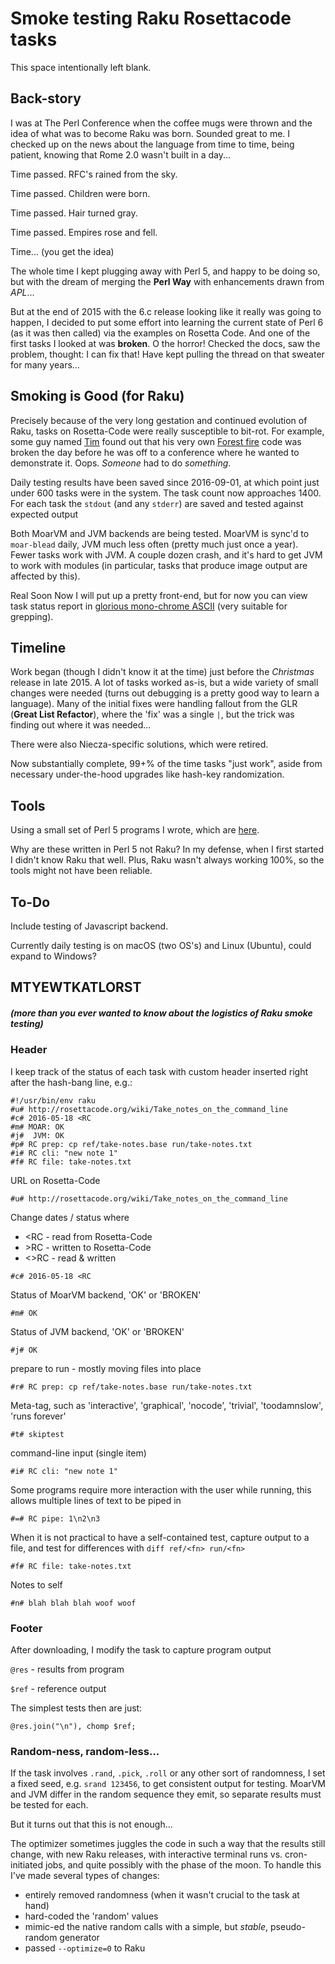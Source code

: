 # Smoke testing Raku Rosettacode tasks

This space intentionally left blank.

## Back-story

I was at The Perl Conference when the coffee mugs were thrown and the idea of 
what was to become Raku was born. Sounded great to me. I checked up on the
news about the language from time to time, being patient, knowing that Rome 2.0 
wasn't built in a day...

Time passed. 
RFC's rained from the sky.

Time passed. 
Children were born. 

Time passed. 
Hair turned gray.

Time passed. 
Empires rose and fell.

Time... (you get the idea)

The whole time I kept plugging away with Perl 5, and happy to be doing so, but with the 
dream of merging the **Perl Way** with enhancements drawn from *APL*...

But at the end of 2015 with the 6.c release looking like it really was going to happen, 
I decided to put some effort into learning the current state of Perl 6 (as it was then called) via the examples on Rosetta Code.
And one of the first tasks I looked at was **broken**. O the horror! Checked the docs, saw the problem, thought:
I can fix that!  Have kept pulling the thread on that sweater for many years...

## Smoking is Good (for Raku)

Precisely because of the very long gestation and continued evolution of Raku, 
tasks on Rosetta-Code were really susceptible to bit-rot. 
For example, some guy named
[Tim](http://rosettacode.org/wiki/User:TimToady) found out 
that his very own 
[Forest fire](http://rosettacode.org/wiki/Forest_fire) 
code was broken the day before he was off to a conference
where he wanted to demonstrate it. Oops. *Someone* had to do *something*.

Daily testing results have been saved since 2016-09-01, at which point just under 600
tasks were in the system.  The task count now approaches 1400.  For each
task the `stdout` (and any `stderr`) are saved and tested against expected output 

Both MoarVM and JVM backends are being tested.  MoarVM is sync'd to `moar-blead` daily, JVM much 
less often (pretty much just once a year).  Fewer tasks work with JVM.  A couple dozen crash, and it's hard to get JVM to 
work with modules (in particular, tasks that produce image output are affected by this).

Real Soon Now I will put up a pretty front-end, but for now you can view
task status report in 
[glorious mono-chrome ASCII](meta/task.txt) (very suitable for grepping).

## Timeline

Work began (though I didn't know it at the time) just before the *Christmas* release
in late 2015. A lot of tasks worked as-is, but a wide variety of small changes were needed (turns out 
debugging is a pretty good way to learn a language).   Many of the initial fixes were handling fallout 
from the GLR (**Great List Refactor**), where the 'fix' was a single `|`, but the trick was 
finding out where it was needed...

There were also Niecza-specific solutions, which were retired.

Now substantially complete, 99+% of the time tasks "just work",
aside from necessary under-the-hood upgrades like hash-key randomization.

## Tools

Using a small set of Perl 5 programs I wrote, which are [here](./bin).

Why are these written in Perl 5 not Raku?  In my defense, when I first started I didn't
know Raku that well. Plus, Raku wasn't always working 100%, so the tools might not have been
reliable.

## To-Do

Include testing of Javascript backend.

Currently daily testing is on macOS (two OS's) and Linux (Ubuntu), could expand to Windows?

## MTYEWTKATLORST
##### (more than you ever wanted to know about the logistics of Raku smoke testing)

### Header

I keep track of the status of each task with custom header inserted right after
the hash-bang line, e.g.:  

```
#!/usr/bin/env raku
#u# http://rosettacode.org/wiki/Take_notes_on_the_command_line
#c# 2016-05-18 <RC
#m# MOAR: OK
#j#  JVM: OK
#p# RC prep: cp ref/take-notes.base run/take-notes.txt
#i# RC cli: "new note 1"
#f# RC file: take-notes.txt
```

URL on Rosetta-Code
```
#u# http://rosettacode.org/wiki/Take_notes_on_the_command_line
```

Change dates / status where
* <RC - read from Rosetta-Code
* &gt;RC - written to Rosetta-Code
* <>RC - read & written 
```
#c# 2016-05-18 <RC
```

Status of MoarVM backend, 'OK' or 'BROKEN'
```
#m# OK
```

Status of JVM backend, 'OK' or 'BROKEN'
```
#j# OK
```

prepare to run - mostly moving files into place
```
#r# RC prep: cp ref/take-notes.base run/take-notes.txt
```

Meta-tag, such as 'interactive', 'graphical', 'nocode', 'trivial', 'toodamnslow', 'runs forever'
```
#t# skiptest
```

command-line input (single item)
```
#i# RC cli: "new note 1"
```

Some programs require more interaction with the user while running,
this allows multiple lines of text to be piped in
```
#=# RC pipe: 1\n2\n3
```

When it is not practical to have a self-contained test, capture
output to a file, and test for differences with
`diff ref/<fn> run/<fn>`
```
#f# RC file: take-notes.txt
```

Notes to self
```
#n# blah blah blah woof woof
```

### Footer

After downloading, I modify the task to capture program output

`@res` - results from program

`$ref` - reference output

The simplest tests then are just:
```
@res.join("\n"), chomp $ref;
```

### Random-ness, random-less...

If the task involves `.rand`, `.pick`, `.roll` or any other sort of randomness, I set
a fixed seed, e.g. `srand 123456`, to get consistent output for testing. 
MoarVM and JVM differ in the random sequence they emit, 
so separate results must be tested for each.

But it turns out that this is not enough...

The optimizer sometimes juggles the code in such a way that the results still change, with new Raku 
releases, with interactive terminal runs vs. cron-initiated jobs, and quite possibly with the
phase of the moon. To handle this I've made several types of changes:

* entirely removed randomness (when it wasn't crucial to the task at hand)
* hard-coded the 'random' values
* mimic-ed the native random calls with a simple, but *stable*, pseudo-random generator
* passed `--optimize=0` to Raku
